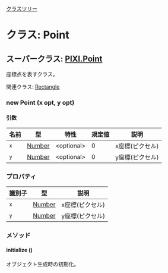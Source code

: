 [クラスツリー](index.md)

# クラス: Point

## スーパークラス: [PIXI.Point](http://pixijs.download/v5.3.12/docs/PIXI.Point.html)

座標点を表すクラス。

関連クラス: [Rectangle](Rectangle.md)

### new Point (x opt, y opt)
#### 引数

| 名前 | 型 | 特性 | 規定値 | 説明 |
| --- | --- | --- | --- | --- |
| `x` | [Number](Number.md) |&lt;optional&gt; | 0 | x座標(ピクセル) |
| `y` | [Number](Number.md) |&lt;optional&gt; | 0 | y座標(ピクセル) |

### プロパティ

| 識別子 | 型 | 説明 |
| --- | --- | --- |
| `x` | [Number](Number.md) | x座標(ピクセル) |
| `y` | [Number](Number.md) | y座標(ピクセル) |


### メソッド

#### initialize ()
オブジェクト生成時の初期化。


